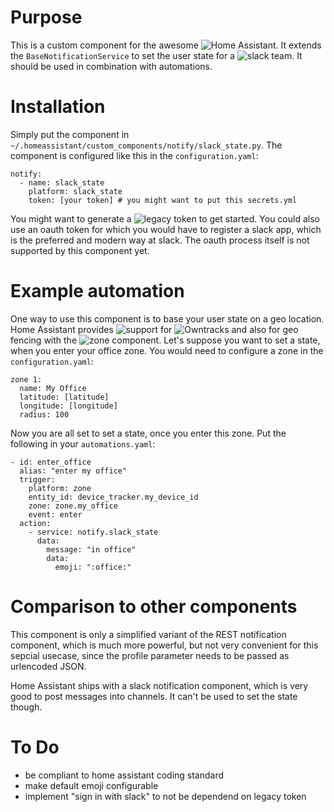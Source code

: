 # Purpose

This is a custom component for the awesome ![Home Assistant](https://home-assistant.io). It extends the `BaseNotificationService` to set the user state for a ![slack team](https://slack.com). It should be used in combination with automations.

# Installation

Simply put the component in `~/.homeassistant/custom_components/notify/slack_state.py`. The component is configured like this in the `configuration.yaml`:

```
notify:
  - name: slack_state
    platform: slack_state
    token: [your token] # you might want to put this secrets.yml
```

You might want to generate a ![legacy token](https://api.slack.com/custom-integrations/legacy-tokens) to get started. You could also use an oauth token for which you would have to register a slack app, which is the preferred and modern way at slack. The oauth process itself is not supported by this component yet.

# Example automation

One way to use this component is to base your user state on a geo location. Home Assistant provides ![support](https://home-assistant.io/components/device_tracker.owntracks/) for ![Owntracks](http://owntracks.org/) and also for geo fencing with the ![zone component](https://home-assistant.io/components/zone/). Let's suppose you want to set a state, when you enter your office zone. You would need to configure a zone in the `configuration.yaml`:

```
zone 1:
  name: My Office
  latitude: [latitude]
  longitude: [longitude]
  radius: 100
```

Now you are all set to set a state, once you enter this zone. Put the following
in your `automations.yaml`:

```
- id: enter_office
  alias: "enter my office"
  trigger:
    platform: zone
    entity_id: device_tracker.my_device_id
    zone: zone.my_office
    event: enter
  action:
    - service: notify.slack_state
      data:
        message: "in office"
        data: 
          emoji: ":office:"
```

# Comparison to other components

This component is only a simplified variant of the REST notification component, which is much more powerful, but not very convenient for this sepcial usecase, since the profile parameter needs to be passed as urlencoded JSON.

Home Assistant ships with a slack notification component, which is very good to post messages into channels. It can't be used to set the state though.

# To Do

* be compliant to home assistant coding standard
* make default emoji configurable
* implement "sign in with slack" to not be dependend on legacy token
